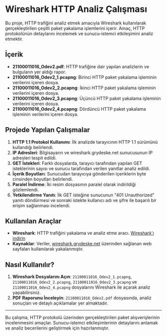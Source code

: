# Wireshark HTTP Analiz Çalışması

Bu proje, HTTP trafiğini analiz etmek amacıyla Wireshark kullanılarak gerçekleştirilen çeşitli paket yakalama işlemlerini içerir. Amaç, HTTP protokolünün detaylarını incelemek ve sunucu-istemci etkileşimini analiz etmektir.

## İçerik

- **21100011016_Odev2.pdf**: HTTP trafiğine dair yapılan analizlerin ve bulguların yer aldığı rapor.
- **21100011016_Odev2_1.pcapng**: Birinci HTTP paket yakalama işleminin verilerini içeren dosya.
- **21100011016_Odev2_2.pcapng**: İkinci HTTP paket yakalama işleminin verilerini içeren dosya.
- **21100011016_Odev2_3.pcapng**: Üçüncü HTTP paket yakalama işleminin verilerini içeren dosya.
- **21100011016_Odev2_4.pcapng**: Dördüncü HTTP paket yakalama işleminin verilerini içeren dosya.

## Projede Yapılan Çalışmalar

1. **HTTP 1.1 Protokol Kullanımı**: İlk analizde tarayıcının HTTP 1.1 sürümünü kullandığı belirlendi.
2. **IP Adresleri**: Bilgisayarın ve wireshark.grydeske.net sunucusunun IP adresleri tespit edildi.
3. **GET İstekleri**: Farklı dosyalarda, tarayıcı tarafından yapılan GET isteklerinin sayısı ve sunucu tarafından verilen yanıtlar analiz edildi.
4. **İçerik Boyutları**: Sunucudan tarayıcıya gönderilen içeriklerin byte cinsinden boyutları belirlendi.
5. **Paralel İndirme**: İki resim dosyasının paralel olarak indirildiği gözlemlendi.
6. **Yetkilendirme Yanıtı**: İlk GET isteğine sunucunun "401 Unauthorized" yanıtı döndürmesi ve sonraki istekte kullanıcı adı ve şifre ile başarılı bir erişim sağlanması incelendi.

## Kullanılan Araçlar

- **Wireshark**: HTTP trafiğini yakalama ve analiz etme aracı. [Wireshark'ı indirin](https://www.wireshark.org/)
- **Kaynaklar**: Veriler, [wireshark.grydeske.net](http://wireshark.grydeske.net) üzerinden sağlanan web sayfaları kullanılarak yakalanmıştır.

## Nasıl Kullanılır?

1. **Wireshark Dosyalarını Açın**: `21100011016_Odev2_1.pcapng`, `21100011016_Odev2_2.pcapng`, `21100011016_Odev2_3.pcapng` ve `21100011016_Odev2_4.pcapng` dosyalarını Wireshark ile açarak analiz yapabilirsiniz.
2. **PDF Raporunu İnceleyin**: `21100011016_Odev2.pdf` dosyasında, analiz sonuçları ve detaylı açıklamalar yer almaktadır.

---

Bu çalışma, HTTP protokolü üzerinden gerçekleştirilen paket alışverişlerinin incelenmesini amaçlar. Sunucu-istemci etkileşimlerinin detaylarını anlamak ve analiz becerilerini geliştirmek için hazırlanmıştır.

